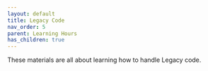 ```yaml
---
layout: default
title: Legacy Code
nav_order: 5
parent: Learning Hours
has_children: true
---
```


These materials are all about learning how to handle Legacy code. 
